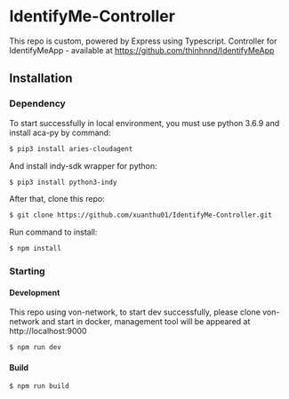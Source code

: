 # IdentifyMe-Controller
This repo is custom, powered by Express using Typescript.
Controller for IdentifyMeApp - available at https://github.com/thinhnnd/IdentifyMeApp
## Installation
### Dependency
To start successfully in local environment, you must use python 3.6.9 and install aca-py by command:
```bash
$ pip3 install aries-cloudagent
```
And install indy-sdk wrapper for python:
```bash
$ pip3 install python3-indy
```
After that, clone this repo: 
```bash
$ git clone https://github.com/xuanthu01/IdentifyMe-Controller.git
```
Run command to install:
```bash
$ npm install
```
### Starting
#### Development
This repo using von-network, to start dev successfully, please clone von-network and start in docker, management tool will be appeared at http://localhost:9000
```bash
$ npm run dev
```
#### Build
```bash
$ npm run build
```
